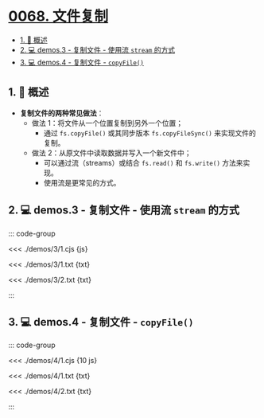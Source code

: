 # [0068. 文件复制](https://github.com/Tdahuyou/TNotes.nodejs/tree/main/notes/0068.%20%E6%96%87%E4%BB%B6%E5%A4%8D%E5%88%B6)

<!-- region:toc -->

- [1. 📒 概述](#1--概述)
- [2. 💻 demos.3 - 复制文件 - 使用流 `stream` 的方式](#2--demos3---复制文件---使用流-stream-的方式)
- [3. 💻 demos.4 - 复制文件 - `copyFile()`](#3--demos4---复制文件---copyfile)

<!-- endregion:toc -->

## 1. 📒 概述

- **复制文件的两种常见做法**：
  - 做法 1：将文件从一个位置复制到另外一个位置；
    - 通过 `fs.copyFile()` 或其同步版本 `fs.copyFileSync()` 来实现文件的复制。
  - 做法 2：从原文件中读取数据并写入一个新文件中；
    - 可以通过流（streams）或结合 `fs.read()` 和 `fs.write()` 方法来实现。
    - 使用流是更常见的方式。

## 2. 💻 demos.3 - 复制文件 - 使用流 `stream` 的方式

::: code-group

<<< ./demos/3/1.cjs {js}

<<< ./demos/3/1.txt {txt}

<<< ./demos/3/2.txt {txt}

:::

## 3. 💻 demos.4 - 复制文件 - `copyFile()`

::: code-group

<<< ./demos/4/1.cjs {10 js}

<<< ./demos/4/1.txt {txt}

<<< ./demos/4/2.txt {txt}

:::

